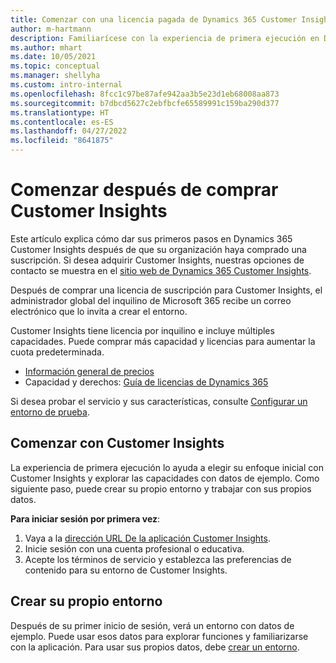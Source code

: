 ```yaml
---
title: Comenzar con una licencia pagada de Dynamics 365 Customer Insights
author: m-hartmann
description: Familiarícese con la experiencia de primera ejecución en Dynamics 365 Customer Insights y explore sus capacidades.
ms.author: mhart
ms.date: 10/05/2021
ms.topic: conceptual
ms.manager: shellyha
ms.custom: intro-internal
ms.openlocfilehash: 8fcc1c97be87afe942aa3b5e23d1eb68008aa873
ms.sourcegitcommit: b7dbcd5627c2ebfbcfe65589991c159ba290d377
ms.translationtype: HT
ms.contentlocale: es-ES
ms.lasthandoff: 04/27/2022
ms.locfileid: "8641875"
---
```

# <a name="get-started-after-purchasing-customer-insights"></a>Comenzar después de comprar Customer Insights

Este artículo explica cómo dar sus primeros pasos en Dynamics 365 Customer Insights después de que su organización haya comprado una suscripción. Si desea adquirir Customer Insights, nuestras opciones de contacto se muestra en el [sitio web de Dynamics 365 Customer Insights](https://dynamics.microsoft.com/ai/customer-insights/). 

Después de comprar una licencia de suscripción para Customer Insights, el administrador global del inquilino de Microsoft 365 recibe un correo electrónico que lo invita a crear el entorno. 

Customer Insights tiene licencia por inquilino e incluye múltiples capacidades. Puede comprar más capacidad y licencias para aumentar la cuota predeterminada. 
- [Información general de precios](https://dynamics.microsoft.com/ai/customer-insights/pricing/)
- Capacidad y derechos: [Guía de licencias de Dynamics 365](https://go.microsoft.com/fwlink/?LinkId=866544)

Si desea probar el servicio y sus características, consulte [Configurar un entorno de prueba](trial-signup.md).

## <a name="start-with-customer-insights"></a>Comenzar con Customer Insights

La experiencia de primera ejecución lo ayuda a elegir su enfoque inicial con Customer Insights y explorar las capacidades con datos de ejemplo. Como siguiente paso, puede crear su propio entorno y trabajar con sus propios datos.

**Para iniciar sesión por primera vez**:

1. Vaya a la [dirección URL De la aplicación Customer Insights](https://home.ci.ai.dynamics.com).
1. Inicie sesión con una cuenta profesional o educativa. 
1. Acepte los términos de servicio y establezca las preferencias de contenido para su entorno de Customer Insights.

## <a name="create-your-own-environment"></a>Crear su propio entorno

Después de su primer inicio de sesión, verá un entorno con datos de ejemplo. Puede usar esos datos para explorar funciones y familiarizarse con la aplicación. Para usar sus propios datos, debe [crear un entorno](create-environment.md).